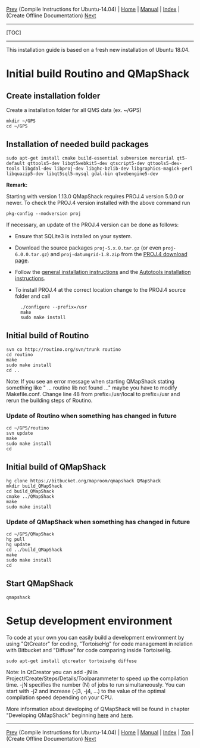 [Prev](Ubuntu-14.04-HowTo) (Compile Instructions for Ubuntu-14.04) | [Home](Home) | [Manual](DocMain) | [Index](AxAdvIndex) | (Create Offline Documentation) [Next](OfflineDocumentation)
- - -
[TOC]
- - -

This installation guide is based on a fresh new installation of Ubuntu 18.04.


# Initial build Routino and QMapShack

## Create installation folder
Create a installation folder for all QMS data (ex. ~/GPS) 
```
mkdir ~/GPS
cd ~/GPS
```

## Installation of needed build packages
```
sudo apt-get install cmake build-essential subversion mercurial qt5-default qttools5-dev libqt5webkit5-dev qtscript5-dev qttools5-dev-tools libgdal-dev libproj-dev libghc-bzlib-dev libgraphics-magick-perl libquazip5-dev libqt5sql5-mysql gdal-bin qtwebengine5-dev
```

**Remark:**

Starting with version 1.13.0 QMapShack requires PROJ.4 version 5.0.0 or newer. To check the PROJ.4 version installed with the above command run

    pkg-config --modversion proj
    
If necessary, an update of the PROJ.4 version can be done as follows:

* Ensure that SQLite3 is installed on your system.    
* Download the source packages `proj-5.x.0.tar.gz`  (or even `proj-6.0.0.tar.gz`) and `proj-datumgrid-1.8.zip` from the [PROJ.4 download page](https://proj4.org/download.html).
* Follow the [general installation instructions](https://proj4.org/install.html#compilation-and-installation-from-source-code) and the [Autotools installation instructions](https://proj4.org/install.html#autotools).
* To install PROJ.4 at the correct location change to the PROJ.4 source folder and call

        ./configure --prefix=/usr
        make
        sudo make install
        
    

## Initial build of Routino
```
svn co http://routino.org/svn/trunk routino
cd routino
make
sudo make install
cd ..
```
Note: If you see an error message when starting QMapShack stating something like " ... routino lib not found ..." maybe you have to modify Makefile.conf. Change line 48 from prefix=/usr/local to prefix=/usr and rerun the building steps of Routino.

### Update of Routino when something has changed in future
```
cd ~/GPS/routino
svn update
make
sudo make install
cd
```

## Initial build of QMapShack
```
hg clone https://bitbucket.org/maproom/qmapshack QMapShack
mkdir build_QMapShack
cd build_QMapShack
cmake ../QMapShack
make
sudo make install
```

### Update of QMapShack when something has changed in future
```
cd ~/GPS/QMapShack
hg pull
hg update
cd ../build_QMapShack
make
sudo make install
cd
```

## Start QMapShack
```
qmapshack
```


# Setup development environment
To code at your own you can easily build a development environment by using "QtCreator" for coding, "TortoiseHg" for code management in relation with Bitbucket and "Diffuse" for code comparing inside TortoiseHg.
```
sudo apt-get install qtcreator tortoisehg diffuse
```

Note:
In QtCreator you can add -jN in Project/Create/Steps/Details/Toolparammeter to speed up the compilation time. -jN specifies the number (N) of jobs to run simultaneously. You can start with -j2 and increase (-j3, -j4, ...) to the value of the optimal compilation speed depending on your CPU.

More information about developing of QMapShack will be found in chapter "Developing QMapShack" beginning [here](DeveloperCodingGuideline) and [here](DeveloperCommitCode).


- - -
[Prev](Ubuntu-14.04-HowTo) (Compile Instructions for Ubuntu-14.04) | [Home](Home) | [Manual](DocMain) | [Index](AxAdvIndex) | [Top](#) | (Create Offline Documentation) [Next](OfflineDocumentation)
